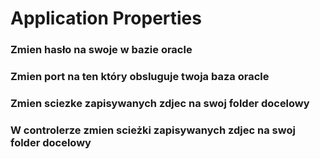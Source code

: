 # Application Properties
### Zmien hasło na swoje w bazie oracle
### Zmien port na ten który obsluguje twoja baza oracle
### Zmien sciezke zapisywanych zdjec na swoj folder docelowy
### W controlerze zmien scieżki zapisywanych zdjec na swoj folder docelowy
